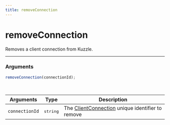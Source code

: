```yaml
---
title: removeConnection
---
```


# removeConnection

<SinceBadge version="1.0.0" />

Removes a client connection from Kuzzle.

---

### Arguments

```js
removeConnection(connectionId);
```

<br/>

| Arguments      | Type              | Description                                                                                    |
| -------------- | ----------------- | ---------------------------------------------------------------------------------------------- |
| `connectionId` | <pre>string</pre> | The [ClientConnection](/core/1/protocols/context/clientconnection) unique identifier to remove |
